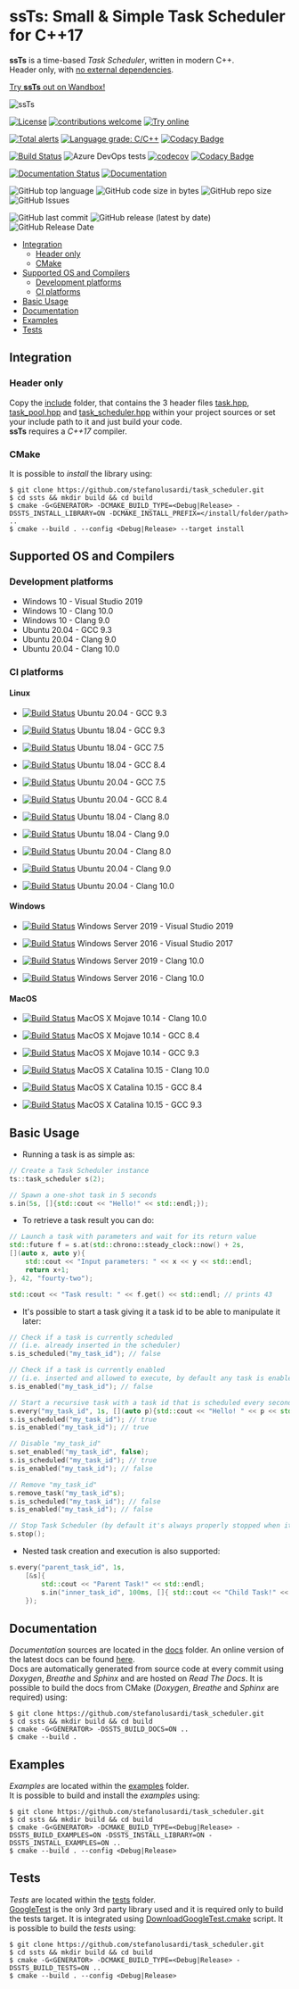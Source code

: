 # ssTs: Small &amp; Simple Task Scheduler for C++17

**ssTs** is a time-based *Task Scheduler*, written in modern C++.  
Header only, with [no external dependencies](#tests).

[Try **ssTs** out on Wandbox!](https://wandbox.org/permlink/yTJVogjpcsZzzyNq)

![ssTs](/docs/logo/ssts_logo.png) 


[![License](https://img.shields.io/badge/License-MIT-blue)](https://github.com/StefanoLusardi/task_scheduler/blob/master/LICENSE) 
[![contributions welcome](https://img.shields.io/badge/contributions-welcome-brightgreen.svg?style=flat)](https://github.com/StefanoLusardi/task_scheduler/issues) 
[![Try online](https://img.shields.io/badge/try-online-orange.svg)](https://wandbox.org/permlink/yTJVogjpcsZzzyNq) 

[![Total alerts](https://img.shields.io/lgtm/alerts/g/StefanoLusardi/task_scheduler.svg?logo=lgtm&logoWidth=18)](https://lgtm.com/projects/g/StefanoLusardi/task_scheduler/alerts/) 
[![Language grade: C/C++](https://img.shields.io/lgtm/grade/cpp/g/StefanoLusardi/task_scheduler.svg?logo=lgtm&logoWidth=18)](https://lgtm.com/projects/g/StefanoLusardi/task_scheduler/context:cpp) 
[![Codacy Badge](https://app.codacy.com/project/badge/Grade/145999f67a5f4d25acec749b0896e47d)](https://www.codacy.com/manual/StefanoLusardi/task_scheduler/dashboard?utm_source=github.com&amp;utm_medium=referral&amp;utm_content=StefanoLusardi/task_scheduler&amp;utm_campaign=Badge_Grade) 

[![Build Status](https://stefanolusardi.visualstudio.com/ssts/_apis/build/status/ssts_pipeline?branchName=master)](https://stefanolusardi.visualstudio.com/ssts/_build/latest?definitionId=14&branchName=master) 
![Azure DevOps tests](https://img.shields.io/azure-devops/tests/stefanolusardi/ssts/14) 
[![codecov](https://codecov.io/gh/StefanoLusardi/task_scheduler/branch/master/graph/badge.svg)](https://codecov.io/gh/StefanoLusardi/task_scheduler) 
[![Codacy Badge](https://app.codacy.com/project/badge/Coverage/82f58a941701453eba4f7d610660cf55)](https://www.codacy.com/gh/StefanoLusardi/task_scheduler/dashboard?utm_source=github.com&amp;utm_medium=referral&amp;utm_content=StefanoLusardi/task_scheduler&amp;utm_campaign=Badge_Coverage) 

[![Documentation Status](https://readthedocs.org/projects/task-scheduler/badge/?version=latest)](https://task-scheduler.readthedocs.io/en/latest/?badge=latest) 
[![Documentation](https://codedocs.xyz/StefanoLusardi/task_scheduler.svg)](https://codedocs.xyz/StefanoLusardi/task_scheduler/) 

![GitHub top language](https://img.shields.io/github/languages/top/stefanolusardi/task_scheduler) 
![GitHub code size in bytes](https://img.shields.io/github/languages/code-size/stefanolusardi/task_scheduler) 
![GitHub repo size](https://img.shields.io/github/repo-size/stefanolusardi/task_scheduler) 
![GitHub Issues](https://img.shields.io/github/issues/stefanolusardi/task_scheduler) 

![GitHub last commit](https://img.shields.io/github/last-commit/stefanolusardi/task_scheduler) 
![GitHub release (latest by date)](https://img.shields.io/github/v/release/stefanolusardi/task_scheduler) 
![GitHub Release Date](https://img.shields.io/github/release-date/stefanolusardi/task_scheduler) 

- [Integration](#integration)
  - [Header only](#header-only)
  - [CMake](#cmake)
- [Supported OS and Compilers](#supported-os-and-compilers)
  - [Development platforms](#development-platforms)
  - [CI platforms](#ci-platforms)
- [Basic Usage](#basic-usage)
- [Documentation](#documentation)
- [Examples](#examples)
- [Tests](#tests)

## Integration

### Header only
Copy the [include](/include) folder, that contains the 3 header files [task.hpp](/include/ssts/task.hpp), [task_pool.hpp](/include/ssts/task_pool.hpp) and [task_scheduler.hpp](/include/ssts/task_scheduler.hpp) within your project sources or set your include path to it and just build your code.  
**ssTs** requires a *C++17* compiler.

### CMake
It is possible to *install* the library using:
```console
$ git clone https://github.com/stefanolusardi/task_scheduler.git
$ cd ssts && mkdir build && cd build
$ cmake -G<GENERATOR> -DCMAKE_BUILD_TYPE=<Debug|Release> -DSSTS_INSTALL_LIBRARY=ON -DCMAKE_INSTALL_PREFIX=</install/folder/path> ..
$ cmake --build . --config <Debug|Release> --target install 
```

## Supported OS and Compilers

### Development platforms
*  Windows 10 - Visual Studio 2019
*  Windows 10 - Clang 10.0
*  Windows 10 - Clang 9.0
*  Ubuntu 20.04 - GCC 9.3
*  Ubuntu 20.04 - Clang 9.0
*  Ubuntu 20.04 - Clang 10.0

### CI platforms

#### Linux

*  [![Build Status](https://stefanolusardi.visualstudio.com/ssts/_apis/build/status/ssts_pipeline?branchName=master&jobName=Ubuntu2004_GCC9)](https://stefanolusardi.visualstudio.com/ssts/_build/latest?definitionId=14&branchName=master)
Ubuntu 20.04 - GCC 9.3

*  [![Build Status](https://stefanolusardi.visualstudio.com/ssts/_apis/build/status/ssts_pipeline?branchName=master&jobName=Ubuntu1804_GCC9)](https://stefanolusardi.visualstudio.com/ssts/_build/latest?definitionId=14&branchName=master)
Ubuntu 18.04 - GCC 9.3

*  [![Build Status](https://stefanolusardi.visualstudio.com/ssts/_apis/build/status/ssts_pipeline?branchName=master&jobName=Ubuntu1804_GCC7)](https://stefanolusardi.visualstudio.com/ssts/_build/latest?definitionId=14&branchName=master)
Ubuntu 18.04 - GCC 7.5

*  [![Build Status](https://stefanolusardi.visualstudio.com/ssts/_apis/build/status/ssts_pipeline?branchName=master&jobName=Ubuntu1804_GCC8)](https://stefanolusardi.visualstudio.com/ssts/_build/latest?definitionId=14&branchName=master)
Ubuntu 18.04 - GCC 8.4

*  [![Build Status](https://stefanolusardi.visualstudio.com/ssts/_apis/build/status/ssts_pipeline?branchName=master&jobName=Ubuntu2004_GCC7)](https://stefanolusardi.visualstudio.com/ssts/_build/latest?definitionId=14&branchName=master)
Ubuntu 20.04 - GCC 7.5

*  [![Build Status](https://stefanolusardi.visualstudio.com/ssts/_apis/build/status/ssts_pipeline?branchName=master&jobName=Ubuntu2004_GCC8)](https://stefanolusardi.visualstudio.com/ssts/_build/latest?definitionId=14&branchName=master)
Ubuntu 20.04 - GCC 8.4

*  [![Build Status](https://stefanolusardi.visualstudio.com/ssts/_apis/build/status/ssts_pipeline?branchName=master&jobName=Ubuntu1804_Clang8)](https://stefanolusardi.visualstudio.com/ssts/_build/latest?definitionId=14&branchName=master)
Ubuntu 18.04 - Clang 8.0

*  [![Build Status](https://stefanolusardi.visualstudio.com/ssts/_apis/build/status/ssts_pipeline?branchName=master&jobName=Ubuntu1804_Clang9)](https://stefanolusardi.visualstudio.com/ssts/_build/latest?definitionId=14&branchName=master)
Ubuntu 18.04 - Clang 9.0

*  [![Build Status](https://stefanolusardi.visualstudio.com/ssts/_apis/build/status/ssts_pipeline?branchName=master&jobName=Ubuntu2004_Clang8)](https://stefanolusardi.visualstudio.com/ssts/_build/latest?definitionId=14&branchName=master)
Ubuntu 20.04 - Clang 8.0

*  [![Build Status](https://stefanolusardi.visualstudio.com/ssts/_apis/build/status/ssts_pipeline?branchName=master&jobName=Ubuntu2004_Clang9)](https://stefanolusardi.visualstudio.com/ssts/_build/latest?definitionId=14&branchName=master)
Ubuntu 20.04 - Clang 9.0

*  [![Build Status](https://stefanolusardi.visualstudio.com/ssts/_apis/build/status/ssts_pipeline?branchName=master&jobName=Ubuntu2004_Clang10)](https://stefanolusardi.visualstudio.com/ssts/_build/latest?definitionId=14&branchName=master)
Ubuntu 20.04 - Clang 10.0

#### Windows

*  [![Build Status](https://stefanolusardi.visualstudio.com/ssts/_apis/build/status/ssts_pipeline?branchName=master&jobName=Windows2019_VisualStudio2019)](https://stefanolusardi.visualstudio.com/ssts/_build/latest?definitionId=14&branchName=master)
Windows Server 2019 - Visual Studio 2019

*  [![Build Status](https://stefanolusardi.visualstudio.com/ssts/_apis/build/status/ssts_pipeline?branchName=master&jobName=Windows2016_VisualStudio2017)](https://stefanolusardi.visualstudio.com/ssts/_build/latest?definitionId=14&branchName=master)
Windows Server 2016 - Visual Studio 2017

*  [![Build Status](https://stefanolusardi.visualstudio.com/ssts/_apis/build/status/ssts_pipeline?branchName=master&jobName=Windows2019_Clang10)](https://stefanolusardi.visualstudio.com/ssts/_build/latest?definitionId=14&branchName=master)
Windows Server 2019 - Clang 10.0

*  [![Build Status](https://stefanolusardi.visualstudio.com/ssts/_apis/build/status/ssts_pipeline?branchName=master&jobName=Windows2016_Clang10)](https://stefanolusardi.visualstudio.com/ssts/_build/latest?definitionId=14&branchName=master)
Windows Server 2016 - Clang 10.0

#### MacOS

*  [![Build Status](https://stefanolusardi.visualstudio.com/ssts/_apis/build/status/ssts_pipeline?branchName=master&jobName=MacOSMojave1014_Clang10)](https://stefanolusardi.visualstudio.com/ssts/_build/latest?definitionId=14&branchName=master)
MacOS X Mojave 10.14 - Clang 10.0

*  [![Build Status](https://stefanolusardi.visualstudio.com/ssts/_apis/build/status/ssts_pipeline?branchName=master&jobName=MacOSMojave1014_GCC8)](https://stefanolusardi.visualstudio.com/ssts/_build/latest?definitionId=14&branchName=master)
MacOS X Mojave 10.14 - GCC 8.4

*  [![Build Status](https://stefanolusardi.visualstudio.com/ssts/_apis/build/status/ssts_pipeline?branchName=master&jobName=MacOSMojave1014_GCC9)](https://stefanolusardi.visualstudio.com/ssts/_build/latest?definitionId=14&branchName=master)
MacOS X Mojave 10.14 - GCC 9.3

*  [![Build Status](https://stefanolusardi.visualstudio.com/ssts/_apis/build/status/ssts_pipeline?branchName=master&jobName=MacOSCatalina1015_Clang10)](https://stefanolusardi.visualstudio.com/ssts/_build/latest?definitionId=14&branchName=master)
MacOS X Catalina 10.15 - Clang 10.0

*  [![Build Status](https://stefanolusardi.visualstudio.com/ssts/_apis/build/status/ssts_pipeline?branchName=master&jobName=MacOSCatalina1015_GCC8)](https://stefanolusardi.visualstudio.com/ssts/_build/latest?definitionId=14&branchName=master)
MacOS X Catalina 10.15 - GCC 8.4

*  [![Build Status](https://stefanolusardi.visualstudio.com/ssts/_apis/build/status/ssts_pipeline?branchName=master&jobName=MacOSCatalina1015_GCC9)](https://stefanolusardi.visualstudio.com/ssts/_build/latest?definitionId=14&branchName=master)
MacOS X Catalina 10.15 - GCC 9.3

## Basic Usage

*  Running a task is as simple as:
```cpp
// Create a Task Scheduler instance
ts::task_scheduler s(2);

// Spawn a one-shot task in 5 seconds
s.in(5s, []{std::cout << "Hello!" << std::endl;});
```

*  To retrieve a task result you can do:
```cpp
// Launch a task with parameters and wait for its return value
std::future f = s.at(std::chrono::steady_clock::now() + 2s, 
[](auto x, auto y){ 
    std::cout << "Input parameters: " << x << y << std::endl;
    return x+1; 
}, 42, "fourty-two");

std::cout << "Task result: " << f.get() << std::endl; // prints 43
```

*  It's possible to start a task giving it a task id to be able to manipulate it later:
```cpp
// Check if a task is currently scheduled 
// (i.e. already inserted in the scheduler)
s.is_scheduled("my_task_id"); // false

// Check if a task is currently enabled
// (i.e. inserted and allowed to execute, by default any task is enabled)
s.is_enabled("my_task_id"); // false

// Start a recursive task with a task id that is scheduled every second
s.every("my_task_id", 1s, [](auto p){std::cout << "Hello! " << p << std::endl;}, "some_task_parameter");
s.is_scheduled("my_task_id"); // true
s.is_enabled("my_task_id"); // true

// Disable "my_task_id"
s.set_enabled("my_task_id", false);
s.is_scheduled("my_task_id"); // true
s.is_enabled("my_task_id"); // false

// Remove "my_task_id"
s.remove_task("my_task_id"s);
s.is_scheduled("my_task_id"); // false
s.is_enabled("my_task_id"); // false

// Stop Task Scheduler (by default it's always properly stopped when it goes out of scope)
s.stop();
```

*  Nested task creation and execution is also supported:
```cpp
s.every("parent_task_id", 1s, 
    [&s]{ 
        std::cout << "Parent Task!" << std::endl;
        s.in("inner_task_id", 100ms, []{ std::cout << "Child Task!" << std::endl; });
    });
```

## Documentation
*Documentation* sources are located in the [docs](/docs) folder.
An online version of the latest docs can be found [here](https://task-scheduler.readthedocs.io/en/latest/).  
Docs are automatically generated from source code at every commit using *Doxygen*, *Breathe* and *Sphinx* and are hosted on *Read The Docs*.
It is possible to build the docs from CMake (*Doxygen*, *Breathe* and *Sphinx* are required) using:
```console
$ git clone https://github.com/stefanolusardi/task_scheduler.git
$ cd ssts && mkdir build && cd build
$ cmake -G<GENERATOR> -DSSTS_BUILD_DOCS=ON ..
$ cmake --build . 
```

## Examples
*Examples* are located within the [examples](/examples) folder.  
It is possible to build and install the *examples* using:
```console
$ git clone https://github.com/stefanolusardi/task_scheduler.git
$ cd ssts && mkdir build && cd build
$ cmake -G<GENERATOR> -DCMAKE_BUILD_TYPE=<Debug|Release> -DSSTS_BUILD_EXAMPLES=ON -DSSTS_INSTALL_LIBRARY=ON -DSSTS_INSTALL_EXAMPLES=ON ..
$ cmake --build . --config <Debug|Release>
```

## Tests
*Tests* are located within the [tests](/tests) folder.  
[GoogleTest](https://github.com/google/googletest) is the only 3rd party library used and it is required only to build the tests target.
It is integrated using [DownloadGoogleTest.cmake](/cmake/DownloadGoogleTest.cmake) script. 
It is possible to build the *tests* using:
```console
$ git clone https://github.com/stefanolusardi/task_scheduler.git
$ cd ssts && mkdir build && cd build
$ cmake -G<GENERATOR> -DCMAKE_BUILD_TYPE=<Debug|Release> -DSSTS_BUILD_TESTS=ON ..
$ cmake --build . --config <Debug|Release>
```
